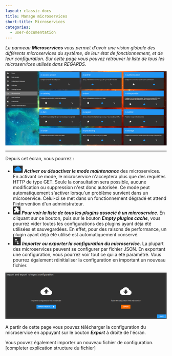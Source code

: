 ```yaml
---
layout: classic-docs
title: Manage microservices
short-title: Microservices
categories:
  - user-documentation
---
```



<i>Le panneau ***Microservices*** vous permet d'avoir une vision globale des différents microservices du système, de leur état de fonctionnement, et de leur configuration. Sur cette page vous pouvez retrouver la liste de tous les microservices utilisés dans REGARDS. 
</i>

<div align="center">
  <img src="/assets/images/user-documentation/2-project-configuration/microservices/microservices-configure.png" alt="configuration microservices" width="800"> 
</div>

*****************


Depuis cet écran, vous pourrez :
- <img src="/assets/images/user-documentation/regards-icons/admin/cloud.png" alt="cloud" height="22"> ***Activer ou désactiver le mode maintenance*** des microservices. En activant ce mode, le microservice n'acceptera plus que des requêtes HTTP de type GET. Seule la consultation sera possible, aucune modification ou suppression n'est donc autorisée. Ce mode peut automatiquement s'activer lorsqu'un problème survient dans un microservice. Celui-ci se met dans un fonctionnement dégradé et attend l'intervention d'un administrateur.
- <img src="/assets/images/user-documentation/regards-icons/admin/plugins.png" alt="plugins" height="25"> ***Pour voir la liste de tous les plugins associé à un microservice***. En cliquant sur ce bouton, puis sur le bouton ***Empty plugins cache***, vous pourrez vider toutes les configurations des plugins ayant déjà été utilisées et sauvegardées. En effet, pour des raisons de performance, un plugin ayant déjà été utilisé est automatiquement conservé.
- <img src="/assets/images/user-documentation/regards-icons/admin/import-export.png" alt="import export" height="25"> ***Importer ou exporter la configuration du microservice***. La plupart des microservices peuvent se configurer par fichier JSON. En exportant une configuration, vous pourrez voir tout ce qui a été paramétré. Vous pourrez également réinitialiser la configuration en important un nouveau fichier.

<div align="center">
  <img src="/assets/images/user-documentation/2-project-configuration/microservices/microservices-import-export.png" alt="configuration microservices" width="800"> 
</div>

A partir de cette page vous pouvez télécharger la configuration du microservice en appuyant sur le bouton ***Export*** à droite de l'écran.

Vous pouvez également importer un nouveau fichier de configuration. [completer explication structure du fichier]
